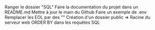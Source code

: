 Ranger le dossier "SQL"
Faire la documentation du projet dans un README.md
Mettre à jour le main du Github
Faire un exemple de .env
Remplacer les EOL par des ""
Création d'un dossier public => Racine du serveur web
ORDER BY dans les requêtes SQL